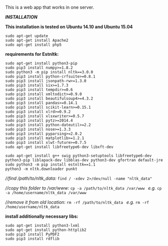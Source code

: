 This is a web app that works in one server. 

***INSTALLATION***

**This installation is tested on Ubuntu 14.10 and Ubuntu 15.04**
```
sudo apt-get update
sudo apt-get install Apache2
sudo apt-get install php5
```

**requirements for Estnltk:**
```
sudo apt-get install python3-pip
sudo pip3 install numpy>=1.8.2
sudo python3 -m pip install nltk==3.0.0
sudo pip3 install python-crfsuite>=0.8.1
sudo pip3 install jsonpath-rw>=1.3.0
sudo pip3 install six>=1.7.3
sudo pip3 install tempdir>=0.6
sudo pip3 install xmltodict>=0.9.0
sudo pip3 install beautifulsoup4>=4.3.2
sudo pip3 install pandas>=0.14.1
sudo pip3 install scikit-learn>=0.15.1
sudo pip3 install xlrd>=0.9.2
sudo pip3 install xlsxwriter>=0.5.7
sudo pip3 install pytz>=2014.4
sudo pip3 install python-dateutil>=2.2
sudo pip3 install nose>=1.3.3
sudo pip3 install pyparsing>=2.0.2
sudo pip3 install matplotlib>=1.2.1
sudo pip3 install xlwt-future>=0.7.5
sudo apt-get install libfreetype6-dev libxft-dev
```

```
sudo apt-get install g++ swig python3-setuptools libfreetype6-dev python3-pip liblapack-dev libblas-dev python3-dev gfortran default-jre
sudo python3 -m pip install estnltk==1.1
python3 -m nltk.downloader punkt
```

*//find /path/to/nltk_data:*
    ```
    find / -xdev 2>/dev/null -name "nltk_data"
    ```
    
*//copy this folder to /var/www:*
        ```
        cp -a /path/to/nltk_data /var/www 
        ```
        *e.g.* ```cp -a /home/username/nltk_data /var/www```


*//remove it from old location:*
        ```
	rm -rf /path/to/nltk_data 
	```
       *e.g.* ```rm -rf /home/username/nltk_data```
        

**install additionally necessary libs:**
```
sudo apt-get install python3-lxml
sudo apt-get install python-httplib2
sudo pip3 install PyPDF2
sudo pip3 install rdflib
```

